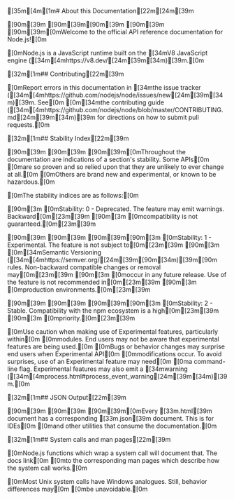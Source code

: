 [35m[4m[1m# About this Documentation[22m[24m[39m

[90m<!--introduced_in=v0.10.0-->[39m
[90m[39m[90m<!-- type=misc -->[39m
[90m[39m
[90m[39m[0mWelcome to the official API reference documentation for Node.js![0m

[0mNode.js is a JavaScript runtime built on the [34mV8 JavaScript engine ([34m[4mhttps://v8.dev/[24m[39m[34m)[39m.[0m

[32m[1m## Contributing[22m[39m

[0mReport errors in this documentation in [34mthe issue tracker ([34m[4mhttps://github.com/nodejs/node/issues/new[24m[39m[34m)[39m. See[0m
[0m[34mthe contributing guide ([34m[4mhttps://github.com/nodejs/node/blob/master/CONTRIBUTING.md[24m[39m[34m)[39m for directions on how to submit pull requests.[0m

[32m[1m## Stability Index[22m[39m

[90m<!--type=misc-->[39m
[90m[39m
[90m[39m[0mThroughout the documentation are indications of a section's stability. Some APIs[0m
[0mare so proven and so relied upon that they are unlikely to ever change at all.[0m
[0mOthers are brand new and experimental, or known to be hazardous.[0m

[0mThe stability indices are as follows:[0m

[90m[3m    [0mStability: 0 - Deprecated. The feature may emit warnings. Backward[0m[23m[39m
[90m[3m    [0mcompatibility is not guaranteed.[0m[23m[39m

[90m<!-- separator -->[39m
[90m[39m
[90m[39m[90m[3m    [0mStability: 1 - Experimental. The feature is not subject to[0m[23m[39m
[90m[3m    [0m[34mSemantic Versioning ([34m[4mhttps://semver.org/[24m[39m[90m[34m)[39m[90m rules. Non-backward compatible changes or removal may[0m[23m[39m
[90m[3m    [0moccur in any future release. Use of the feature is not recommended in[0m[23m[39m
[90m[3m    [0mproduction environments.[0m[23m[39m

[90m<!-- separator -->[39m
[90m[39m
[90m[39m[90m[3m    [0mStability: 2 - Stable. Compatibility with the npm ecosystem is a high[0m[23m[39m
[90m[3m    [0mpriority.[0m[23m[39m

[0mUse caution when making use of Experimental features, particularly within[0m
[0mmodules. End users may not be aware that experimental features are being used.[0m
[0mBugs or behavior changes may surprise end users when Experimental API[0m
[0mmodifications occur. To avoid surprises, use of an Experimental feature may need[0m
[0ma command-line flag. Experimental features may also emit a [34mwarning ([34m[4mprocess.html#process_event_warning[24m[39m[34m)[39m.[0m

[32m[1m## JSON Output[22m[39m

[90m<!-- YAML[39m
[90madded: v0.6.12[39m
[90m-->[39m
[90m[39m
[90m[39m[0mEvery [33m.html[39m document has a corresponding [33m.json[39m document. This is for IDEs[0m
[0mand other utilities that consume the documentation.[0m

[32m[1m## System calls and man pages[22m[39m

[0mNode.js functions which wrap a system call will document that. The docs link[0m
[0mto the corresponding man pages which describe how the system call works.[0m

[0mMost Unix system calls have Windows analogues. Still, behavior differences may[0m
[0mbe unavoidable.[0m

